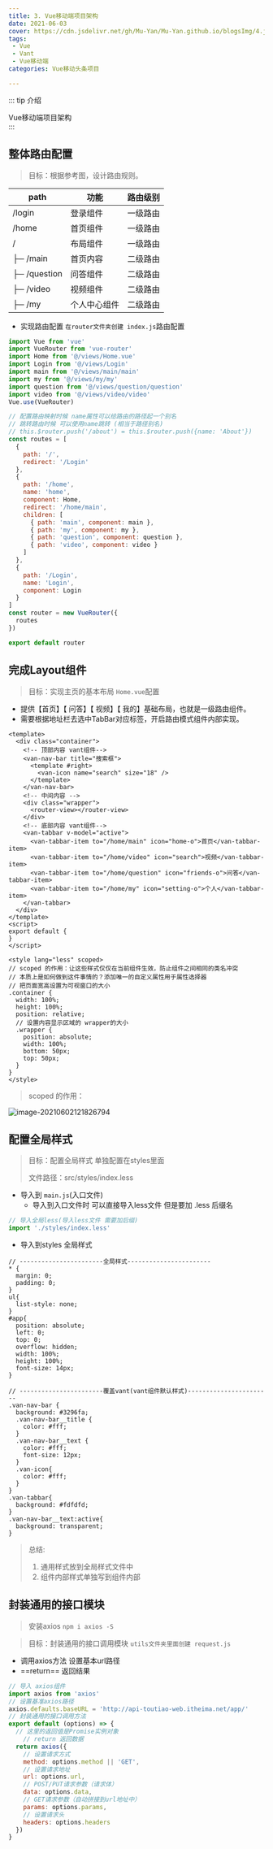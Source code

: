 ```yaml
---
title: 3. Vue移动端项目架构
date: 2021-06-03
cover: https://cdn.jsdelivr.net/gh/Mu-Yan/Mu-Yan.github.io/blogsImg/4.jpg
tags:
 - Vue
 - Vant
 - Vue移动端
categories: Vue移动头条项目

---
```


::: tip 介绍

Vue移动端项目架构<br>
:::

<!-- more -->

## 整体路由配置

> 目标：根据参考图，设计路由规则。

| path         | 功能         | 路由级别 |
| ------------ | ------------ | -------- |
| /login       | 登录组件     | 一级路由 |
| /home        | 首页组件     | 一级路由 |
| /            | 布局组件     | 一级路由 |
| ├─ /main     | 首页内容     | 二级路由 |
| ├─ /question | 问答组件     | 二级路由 |
| ├─ /video    | 视频组件     | 二级路由 |
| ├─ /my       | 个人中心组件 | 二级路由 |

- 实现路由配置 `在router文件夹创建 index.js`路由配置

```js
import Vue from 'vue'
import VueRouter from 'vue-router'
import Home from '@/views/Home.vue'
import Login from '@/views/Login'
import main from '@/views/main/main'
import my from '@/views/my/my'
import question from '@/views/question/question'
import video from '@/views/video/video'
Vue.use(VueRouter)

// 配置路由映射时候 name属性可以给路由的路径起一个别名
// 跳转路由时候 可以使用name跳转 (相当于路径别名)
// this.$router.push('/about') = this.$router.push({name: 'About'})
const routes = [
  {
    path: '/',
    redirect: '/Login'
  },
  {
    path: '/home',
    name: 'home',
    component: Home,
    redirect: '/home/main',
    children: [
      { path: 'main', component: main },
      { path: 'my', component: my },
      { path: 'question', component: question },
      { path: 'video', component: video }
    ]
  },
  {
    path: '/Login',
    name: 'Login',
    component: Login
  }
]
const router = new VueRouter({
  routes
})

export default router
```



## 完成Layout组件

> 目标：实现主页的基本布局 `Home.vue`配置 

- 提供【首页】【 问答】【 视频】【 我的】基础布局，也就是一级路由组件。
- 需要根据地址栏去选中TabBar对应标签，开启路由模式组件内部实现。

```vue
<template>
  <div class="container">
    <!-- 顶部内容 vant组件-->
    <van-nav-bar title="搜索框">
      <template #right>
        <van-icon name="search" size="18" />
      </template>
    </van-nav-bar>
    <!-- 中间内容 -->
    <div class="wrapper">
      <router-view></router-view>
    </div>
    <!-- 底部内容 vant组件-->
    <van-tabbar v-model="active">
      <van-tabbar-item to="/home/main" icon="home-o">首页</van-tabbar-item>
      <van-tabbar-item to="/home/video" icon="search">视频</van-tabbar-item>
      <van-tabbar-item to="/home/question" icon="friends-o">问答</van-tabbar-item>
      <van-tabbar-item to="/home/my" icon="setting-o">个人</van-tabbar-item>
    </van-tabbar>
  </div>
</template>
<script>
export default {
}
</script>

<style lang="less" scoped>
// scoped 的作用：让这些样式仅仅在当前组件生效，防止组件之间相同的类名冲突
// 本质上是如何做到这件事情的？添加唯一的自定义属性用于属性选择器
// 把页面宽高设置为可视窗口的大小
.container {
  width: 100%;
  height: 100%;
  position: relative;
  // 设置内容显示区域的 wrapper的大小
  .wrapper {
    position: absolute;
    width: 100%;
    bottom: 50px;
    top: 50px;
  }
}
</style>

```

> scoped 的作用：

![image-20210602121826794](https://i.loli.net/2021/06/02/mNGDSeZ5A3Ja2O1.png)

## 配置全局样式

> 目标：配置全局样式 单独配置在styles里面
>
> 文件路径：src/styles/index.less

* 导入到 `main.js`(入口文件)
  * 导入到入口文件时 可以直接导入less文件 但是要加 .less 后缀名 

```js
// 导入全局less(导入less文件 需要加后缀)
import './styles/index.less'
```

* 导入到styles 全局样式

```less
// -----------------------全局样式-----------------------
* {
  margin: 0;
  padding: 0;
}
ul{
  list-style: none;
}
#app{
  position: absolute;
  left: 0;
  top: 0;
  overflow: hidden;
  width: 100%;
  height: 100%;
  font-size: 14px;
}

// -----------------------覆盖vant(vant组件默认样式)-----------------------
.van-nav-bar {
  background: #3296fa;
  .van-nav-bar__title {
    color: #fff;
  }
  .van-nav-bar__text {
    color: #fff;
    font-size: 12px;
  }
  .van-icon{
    color: #fff;
  }
}
.van-tabbar{
  background: #fdfdfd;
}
.van-nav-bar__text:active{
  background: transparent;
}
```

> 总结: 
>
> 1. 通用样式放到全局样式文件中
> 2. 组件内部样式单独写到组件内部

## 封装通用的接口模块

> 安装axios `npm i axios -S`

> 目标：封装通用的接口调用模块 `utils文件夹里面创建 request.js`

* 调用axios方法 设置基本url路径
* ==return== 返回结果

```js
// 导入 axios组件
import axios from 'axios'
// 设置基准axios路径
axios.defaults.baseURL = 'http://api-toutiao-web.itheima.net/app/'
// 封装通用的接口调用方法
export default (options) => {
  // 这里的返回值是Promise实例对象
    // return 返回数据
  return axios({
    // 设置请求方式
    method: options.method || 'GET',
    // 设置请求地址
    url: options.url,
    // POST/PUT请求参数（请求体）
    data: options.data,
    // GET请求参数（自动拼接到url地址中）
    params: options.params,
    // 设置请求头
    headers: options.headers
  })
}

```

